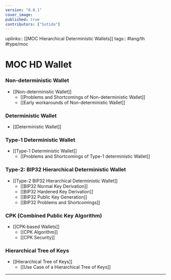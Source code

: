```yaml
---
version: "0.0.1"
cover_image:
published: true
contributors: ["Sutida"]
---
```

uplinks:: [[MOC Hierarchical Deterministic Wallets]]
tags:: #lang/th #type/moc

# MOC HD Wallet
### Non-deterministic Wallet
- [[Non-deterministic Wallet]]
     - [[Problems and Shortcomings of Non-deterministic Wallet]]
     - [[Early workarounds of Non-deterministic Wallet]]
     
### Deterministic Wallet
- [[Deterministic Wallet]]

### Type-1 Deterministic Wallet
- [[Type-1 Deterministic Wallet]]
    - [[Problems and Shortcomings of Type-1 deterministic Wallet]]

### Type-2: BIP32 Hierarchical Deterministic Wallet
-  [[Type-2 BIP32 Hierarchical Deterministic Wallet]]
	- [[BIP32 Normal Key Derivation]]
    - [[BIP32 Hardened Key Derivation]]
    - [[BIP32 Public Key Generation]]
    - [[BIP32 Problems and Shortcomings]]

### CPK (Combined Public Key Algorithm)
- [[CPK-based Wallets]]
     - [[CPK Algorithm]]
     - [[CPK Security]]

### Hierarchical Tree of Keys
- [[Hierarchical Tree of Keys]]
     - [[Use Case of a Hierarchical Tree of Keys]]   
---